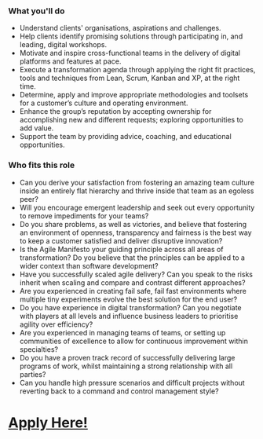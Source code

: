 ### What you'll do
* Understand clients' organisations, aspirations and challenges.
* Help clients identify promising solutions through participating in, and leading, digital workshops.
* Motivate and inspire cross-functional teams in the delivery of digital platforms and features at pace.
* Execute a transformation agenda through applying the right fit practices, tools and techniques from Lean, Scrum, Kanban and XP, at the right time.
* Determine, apply and improve appropriate methodologies and toolsets for a customer’s culture and operating environment.
* Enhance the group’s reputation by accepting ownership for accomplishing new and different requests; exploring opportunities to add value.
* Support the team by providing advice, coaching, and educational opportunities.


### Who fits this role
* Can you derive your satisfaction from fostering an amazing team culture inside an entirely flat hierarchy and thrive inside that team as an egoless peer?
* Will you encourage emergent leadership and seek out every opportunity to remove impediments for your teams?
* Do you share problems, as well as victories, and believe that fostering an environment of openness, transparency and fairness is the best way to keep a customer satisfied and deliver disruptive innovation?
* Is the Agile Manifesto your guiding principle across all areas of transformation? Do you believe that the principles can be applied to a wider context than software development?
* Have you successfully scaled agile delivery? Can you speak to the risks inherit when scaling and compare and contrast different approaches?
* Are you experienced in creating fail safe, fail fast environments where multiple tiny experiments evolve the best solution for the end user?
* Do you have experience in digital transformation? Can you negotiate with players at all levels and influence business leaders to prioritise agility over efficiency?
* Are you experienced in managing teams of teams, or setting up communities of excellence to allow for continuous improvement within specialties?
* Do you have a proven track record of successfully delivering large programs of work, whilst maintaining a strong relationship with all parties?
* Can you handle high pressure scenarios and difficult projects without reverting back to a command and control management style?

# **[Apply Here!](https://jobs.smartrecruiters.com/?company=wiprodigital)**
